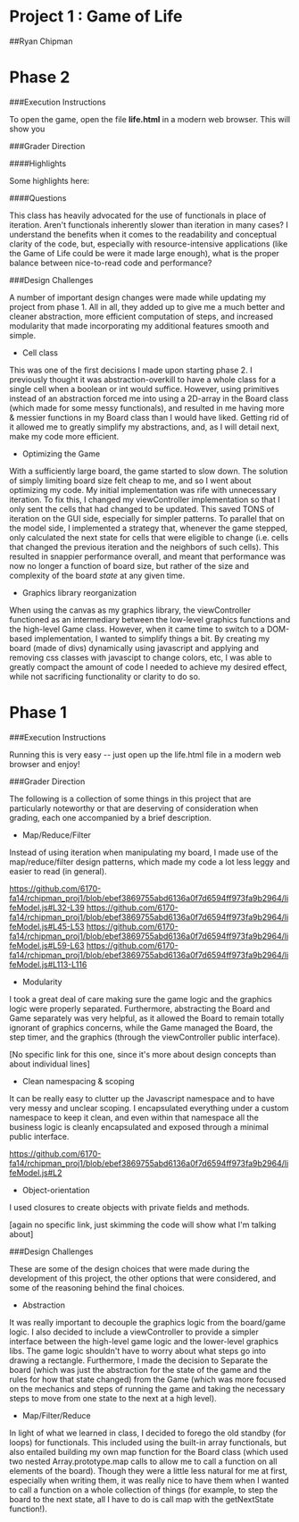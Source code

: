 Project 1 : Game of Life
========================

##Ryan Chipman

# Phase 2

###Execution Instructions

To open the game, open the file __life.html__ in a modern web browser. This will show you 

###Grader Direction

####Highlights

Some highlights here:

####Questions

This class has heavily advocated for the use of functionals in place of iteration. Aren't functionals inherently slower than iteration in many cases? I understand the benefits when it comes to the readability and conceptual clarity of the code, but, especially with resource-intensive applications (like the Game of Life could be were it made large enough), what is the proper balance between nice-to-read code and performance?

###Design Challenges

A number of important design changes were made while updating my project from phase 1. All in all, they added up to give me a much better and cleaner abstraction, more efficient computation of steps, and increased modularity that made incorporating my additional features smooth and simple.

- Cell class

This was one of the first decisions I made upon starting phase 2. I previously thought it was abstraction-overkill to have a whole class for a single cell when a boolean or int would suffice. However, using primitives instead of an abstraction forced me into using a 2D-array in the Board class (which made for some messy functionals), and resulted in me having more & messier functions in my Board class than I would have liked. Getting rid of it allowed me to greatly simplify my abstractions, and, as I will detail next, make my code more efficient.

- Optimizing the Game

With a sufficiently large board, the game started to slow down. The solution of simply limiting board size felt cheap to me, and so I went about optimizing my code. My initial implementation was rife with unnecessary iteration. To fix this, I changed my viewController implementation so that I only sent the cells that had changed to be updated. This saved TONS of iteration on the GUI side, especially for simpler patterns. To parallel that on the model side, I implemented a strategy that, whenever the game stepped, only calculated the next state for cells that were eligible to change (i.e. cells that changed the previous iteration and the neighbors of such cells). This resulted in snappier performance overall, and meant that performance was now no longer a function of board size, but rather of the size and complexity of the board _state_ at any given time.

- Graphics library reorganization

When using the canvas as my graphics library, the viewController functioned as an intermediary between the low-level graphics functions and the high-level Game class. However, when it came time to switch to a DOM-based implementation, I wanted to simplify things a bit. By creating my board (made of divs) dynamically using javascript and applying and removing css classes with javascipt to change colors, etc, I was able to greatly compact the amount of code I needed to achieve my desired effect, while not sacrificing functionality or clarity to do so.

# Phase 1

###Execution Instructions

Running this is very easy -- just open up the life.html file in a modern web browser and enjoy!

###Grader Direction

The following is a collection of some things in this project that are particularly noteworthy or that are deserving of consideration when grading, each one accompanied by a brief description.

- Map/Reduce/Filter

Instead of using iteration when manipulating my board, I made use of the map/reduce/filter design patterns, which made my code a lot less leggy and easier to read (in general).

https://github.com/6170-fa14/rchipman_proj1/blob/ebef3869755abd6136a0f7d6594ff973fa9b2964/lifeModel.js#L32-L39
https://github.com/6170-fa14/rchipman_proj1/blob/ebef3869755abd6136a0f7d6594ff973fa9b2964/lifeModel.js#L45-L53
https://github.com/6170-fa14/rchipman_proj1/blob/ebef3869755abd6136a0f7d6594ff973fa9b2964/lifeModel.js#L59-L63
https://github.com/6170-fa14/rchipman_proj1/blob/ebef3869755abd6136a0f7d6594ff973fa9b2964/lifeModel.js#L113-L116

- Modularity

I took a great deal of care making sure the game logic and the graphics logic were properly separated. Furthermore, abstracting the Board and Game separately was very helpful, as it allowed the Board to remain totally ignorant of graphics concerns, while the Game managed the Board, the step timer, and the graphics (through the viewController public interface).

[No specific link for this one, since it's more about design concepts than about individual lines]

- Clean namespacing & scoping

It can be really easy to clutter up the Javascript namespace and to have very messy and unclear scoping. I encapsulated everything under a custom namespace to keep it clean, and even within that namespace all the business logic is cleanly encapsulated and exposed through a minimal public interface.

https://github.com/6170-fa14/rchipman_proj1/blob/ebef3869755abd6136a0f7d6594ff973fa9b2964/lifeModel.js#L2

- Object-orientation

I used closures to create objects with private fields and methods.

[again no specific link, just skimming the code will show what I'm talking about]


###Design Challenges

These are some of the design choices that were made during the development of this project, the other options that were considered, and some of the reasoning behind the final choices.

- Abstraction

It was really important to decouple the graphics logic from the board/game logic. I also decided to include a viewController to provide a simpler interface between the high-level game logic and the lower-level graphics libs. The game logic shouldn't have to worry about what steps go into drawing a rectangle. Furthermore, I made the decision to Separate the board (which was just the abstraction for the state of the game and the rules for how that state changed) from the Game (which was more focused on the mechanics and steps of running the game and taking the necessary steps to move from one state to the next at a high level).

- Map/Filter/Reduce

In light of what we learned in class, I decided to forego the old standby (for loops) for functionals. This included using the built-in array functionals, but also entailed building my own map function for the Board class (which used two nested Array.prototype.map calls to allow me to call a function on all elements of the board). Though they were a little less natural for me at first, especially when writing them, it was really nice to have them when I wanted to call a function on a whole collection of things (for example, to step the board to the next state, all I have to do is call map with the getNextState function!).

